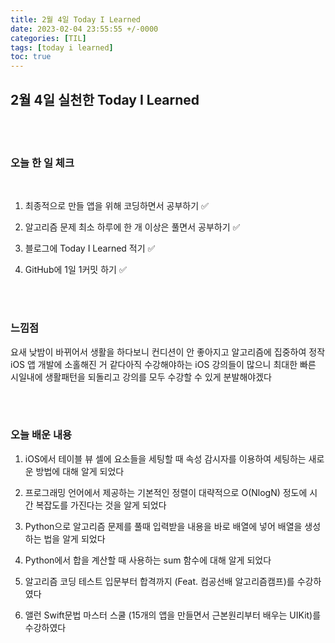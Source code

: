 ```yaml
---
title: 2월 4일 Today I Learned
date: 2023-02-04 23:55:55 +/-0000
categories: [TIL]
tags: [today i learned]
toc: true
---
```


## 2월 4일 실천한 Today I Learned

<br><br>



### 오늘 한 일 체크
<br>

1. 최종적으로 만들 앱을 위해 코딩하면서 공부하기 ✅

2. 알고리즘 문제 최소 하루에 한 개 이상은 풀면서 공부하기 ✅

3. 블로그에 Today I Learned 적기 ✅

4. GitHub에 1일 1커밋 하기 ✅

<br><br>

### 느낌점

요새 낮밤이 바뀌어서 생활을 하다보니 컨디션이 안 좋아지고 알고리즘에 집중하여 
정작 iOS 앱 개발에 소홀해진 거 같다아직 수강해야하는 iOS 강의들이 많으니 최대한 빠른 시일내에 생활패턴을 되돌리고
강의를 모두 수강할 수 있게 분발해야겠다

<br><br>

### 오늘 배운 내용

1. iOS에서 테이블 뷰 셀에 요소들을 세팅할 때 속성 감시자를 이용하여 세팅하는 새로운 방법에 대해 알게 되었다

1. 프로그래밍 언어에서 제공하는 기본적인 정렬이 대략적으로 O(NlogN) 정도에 시간 복잡도를 가진다는 것을 알게 되었다

1. Python으로 알고리즘 문제를 풀때 입력받을 내용을 바로 배열에 넣어 배열을 생성하는 법을 알게 되었다 

1. Python에서 합을 계산할 때 사용하는 sum 함수에 대해 알게 되었다

1. 알고리즘 코딩 테스트 입문부터 합격까지 (Feat. 컴공선배 알고리즘캠프)를 수강하였다

1. 앨런 Swift문법 마스터 스쿨 (15개의 앱을 만들면서 근본원리부터 배우는 UIKit)를 수강하였다